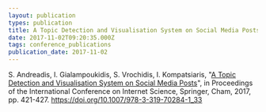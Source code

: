 ```yaml
---
layout: publication
types: publication
title: A Topic Detection and Visualisation System on Social Media Posts.
date: 2017-11-02T09:20:35.000Z
tags: conference_publications
publication_date: 2017-11-02
---
```

S. Andreadis, I. Gialampoukidis, S. Vrochidis, I. Kompatsiaris, "[A Topic Detection and Visualisation System on Social Media Posts](https://www.researchgate.net/publication/320761971_A_Topic_Detection_and_Visualisation_System_on_Social_Media_Posts)", in Proceedings of the International Conference on Internet Science, Springer, Cham, 2017, pp. 421-427. <https://doi.org/10.1007/978-3-319-70284-1_33>